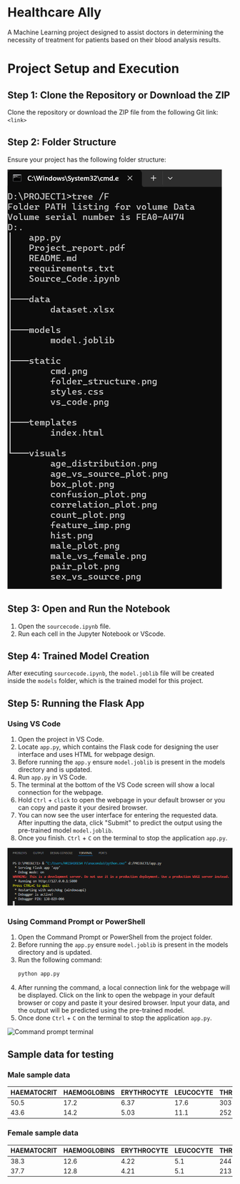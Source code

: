 # Healthcare Ally
A Machine Learning project designed to assist doctors in determining the necessity of treatment for patients based on their blood analysis results.

# Project Setup and Execution

## Step 1: Clone the Repository or Download the ZIP

Clone the repository or download the ZIP file from the following Git link:
`<link>`

## Step 2: Folder Structure

Ensure your project has the following folder structure:

![Folder Structure](static/folder_structure.png)

## Step 3: Open and Run the Notebook

1. Open the `sourcecode.ipynb` file.
2. Run each cell in the Jupyter Notebook or VScode.

## Step 4: Trained Model Creation

After executing `sourcecode.ipynb`, the `model.joblib` file will be created inside the `models` folder, which is the trained model for this project.

## Step 5: Running the Flask App

### Using VS Code

1. Open the project in VS Code.
2. Locate `app.py`, which contains the Flask code for designing the user interface and uses HTML for webpage design.
3. Before running the `app.y` ensure `model.joblib` is present in the models directory and is updated.
4. Run `app.py` in VS Code.
5. The terminal at the bottom of the VS Code screen will show a local connection for the webpage.
6. Hold `Ctrl` + `click` to open the webpage in your default browser or you can copy and paste it your desired browser.
7. You can now see the user interface for entering the requested data. After inputting the data, click "Submit" to predict the output using the pre-trained model `model.joblib`.
8. Once you finish. `Ctrl` + `C` on the terminal to stop the application `app.py`.

![VScode terminal](static/vs_code.png)

### Using Command Prompt or PowerShell

1. Open the Command Prompt or PowerShell from the project folder.
2. Before running the `app.py` ensure `model.joblib` is present in the models directory and is updated.
3. Run the following command:
   ```sh
   python app.py
4. After running the command, a local connection link for the webpage will be displayed. Click on the link to open the webpage in your default browser or copy and paste it your desired browser. Input your data, and the output will be predicted using the pre-trained model.
5. Once done `Ctrl` + `C` on the terminal to stop the application `app.py`.

![Command prompt terminal](static/cmd.png)

## Sample data for testing

### Male sample data
| HAEMATOCRIT | HAEMOGLOBINS | ERYTHROCYTE | LEUCOCYTE | THROMBOCYTE | MCH  | MCHC | MCV  | AGE | SEX |
|--------------|--------------|-------------|-----------|-------------|------|------|------|-----|-----|
| 50.5         | 17.2         | 6.37        | 17.6      | 303         | 27   | 34.1 | 79.3 | 27  | M   |
| 43.6         | 14.2         | 5.03        | 11.1      | 252         | 28.2 | 32.6 | 86.7 | 43  | M   |


### Female sample data
| HAEMATOCRIT | HAEMOGLOBINS | ERYTHROCYTE | LEUCOCYTE | THROMBOCYTE | MCH  | MCHC | MCV  | AGE | SEX |
|--------------|--------------|-------------|-----------|-------------|------|------|------|-----|-----|
| 38.3         | 12.6         | 4.22        | 5.1       | 244         | 29.9 | 32.9 | 90.8 | 80  | F   |
| 37.7         | 12.8         | 4.21        | 5.1       | 213         | 30.4 | 34   | 89.5 | 28  | F   |
